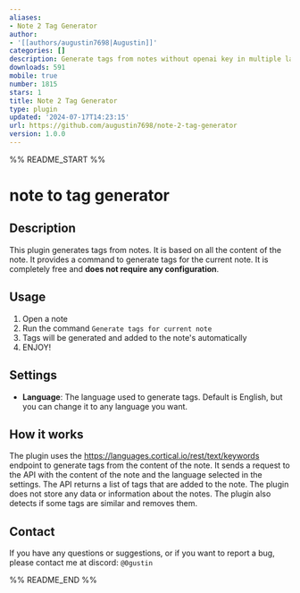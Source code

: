 ```yaml
---
aliases:
- Note 2 Tag Generator
author:
- '[[authors/augustin7698|Augustin]]'
categories: []
description: Generate tags from notes without openai key in multiple languages
downloads: 591
mobile: true
number: 1815
stars: 1
title: Note 2 Tag Generator
type: plugin
updated: '2024-07-17T14:23:15'
url: https://github.com/augustin7698/note-2-tag-generator
version: 1.0.0
---
```


%% README_START %%

# note to tag generator

## Description
This plugin generates tags from notes. It is based on all the content of the note.
It provides a command to generate tags for the current note.
It is completely free and **does not require any configuration**.

## Usage
1. Open a note
2. Run the command `Generate tags for current note`
3. Tags will be generated and added to the note's automatically
4. ENJOY!

## Settings
- **Language**: The language used to generate tags. Default is English, but you can change it to any language you want.

## How it works
The plugin uses the https://languages.cortical.io/rest/text/keywords endpoint to generate tags from the content of the note. It sends a request to the API with the content of the note and the language selected in the settings. The API returns a list of tags that are added to the note. The plugin does not store any data or information about the notes. The plugin also detects if some tags are similar and removes them.

## Contact
If you have any questions or suggestions, or if you want to report a bug, please contact me at discord: `@0gustin`


%% README_END %%